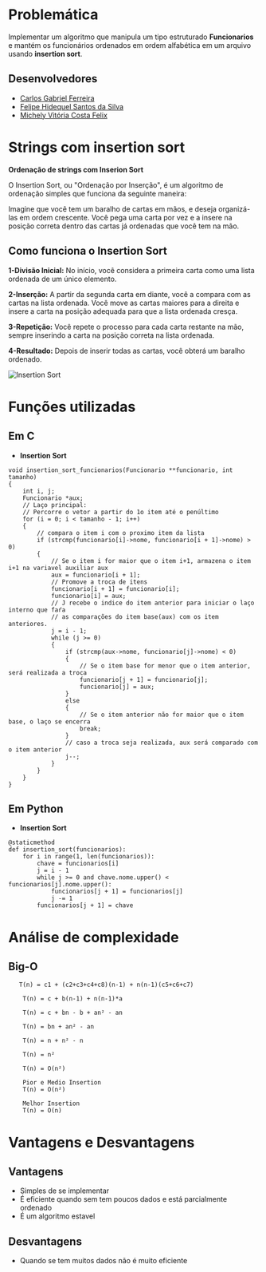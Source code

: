 # Problemática  

Implementar um algoritmo que manipula um tipo estruturado **Funcionarios** e mantém os funcionários ordenados em ordem alfabética em um arquivo usando **insertion sort**.

## Desenvolvedores
- [Carlos Gabriel Ferreira](https://github.com/GabasDev)
- [Felipe Hidequel Santos da Silva](https://github.com/felipehidequel)
- [Michely Vitória Costa Felix](https://github.com/MichelyFelix)
# Strings com insertion sort
**Ordenação de strings com Inserion Sort**

O Insertion Sort, ou "Ordenação por Inserção", é um algoritmo de ordenação simples que funciona da seguinte maneira:

Imagine que você tem um baralho de cartas em mãos, e deseja organizá-las em ordem crescente. Você pega uma carta por vez e a insere na posição correta dentro das cartas já ordenadas que você tem na mão.

## Como funciona o Insertion Sort

**1-Divisão Inicial:** No início, você considera a primeira carta como uma lista ordenada de um único elemento.

**2-Inserção:** A partir da segunda carta em diante, você a compara com as cartas na lista ordenada. Você move as cartas maiores para a direita e insere a carta na posição adequada para que a lista ordenada cresça.

**3-Repetição:** Você repete o processo para cada carta restante na mão, sempre inserindo a carta na posição correta na lista ordenada.

**4-Resultado:** Depois de inserir todas as cartas, você obterá um baralho ordenado.

![Insertion Sort](https://th.bing.com/th/id/R.52464cf460b30d1022da21dc9d927de0?rik=kRMcpjXJT0y1bw&riu=http%3a%2f%2fwww.thagomizer.com%2fimg%2fInsertionSortInPlace.gif&ehk=vVtb0fIpEJJDvV4BNjGSBhyb3kw95pH2vSA%2bEpsiNxY%3d&risl=&pid=ImgRaw&r=0)

# Funções utilizadas
## Em C
- **Insertion Sort**
```
void insertion_sort_funcionarios(Funcionario **funcionario, int tamanho)
{
    int i, j;
    Funcionario *aux;
    // Laço principal:
    // Percorre o vetor a partir do 1o item até o penúltimo
    for (i = 0; i < tamanho - 1; i++)
    {
        // compara o item i com o proximo item da lista
        if (strcmp(funcionario[i]->nome, funcionario[i + 1]->nome) > 0)
        {
            // Se o item i for maior que o item i+1, armazena o item i+1 na variavel auxiliar aux
            aux = funcionario[i + 1];
            // Promove a troca de itens
            funcionario[i + 1] = funcionario[i];
            funcionario[i] = aux;
            // J recebe o indice do item anterior para iniciar o laço interno que faŕa
            // as comparações do item base(aux) com os item anteriores.
            j = i - 1;
            while (j >= 0)
            {
                if (strcmp(aux->nome, funcionario[j]->nome) < 0)
                {
                    // Se o item base for menor que o item anterior, será realizada a troca
                    funcionario[j + 1] = funcionario[j];
                    funcionario[j] = aux;
                }
                else
                {
                    // Se o item anterior não for maior que o item base, o laço se encerra
                    break;
                }
                // caso a troca seja realizada, aux será comparado com o item anterior
                j--;
            }
        }
    }
}
```
## Em Python
- **Insertion Sort**
```
@staticmethod
def insertion_sort(funcionarios):
    for i in range(1, len(funcionarios)):
        chave = funcionarios[i]
        j = i - 1
        while j >= 0 and chave.nome.upper() < funcionarios[j].nome.upper():
            funcionarios[j + 1] = funcionarios[j]
            j -= 1
        funcionarios[j + 1] = chave
```

# Análise de complexidade
## Big-O
```
   T(n) = c1 + (c2+c3+c4+c8)(n-1) + n(n-1)(c5+c6+c7)

    T(n) = c + b(n-1) + n(n-1)*a

    T(n) = c + bn - b + an² - an

    T(n) = bn + an² - an

    T(n) = n + n² - n

    T(n) = n²

    T(n) = O(n²)
    
    Pior e Medio Insertion
    T(n) = O(n²)

    Melhor Insertion
    T(n) = O(n)
 ```

# Vantagens e Desvantagens
## Vantagens 
- Simples de se implementar
- É eficiente quando sem tem poucos dados e está parcialmente ordenado
- É um algoritmo estavel
## Desvantagens
- Quando se tem muitos dados não é muito eficiente 
